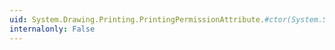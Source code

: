 ```yaml
---
uid: System.Drawing.Printing.PrintingPermissionAttribute.#ctor(System.Security.Permissions.SecurityAction)
internalonly: False
---
```

